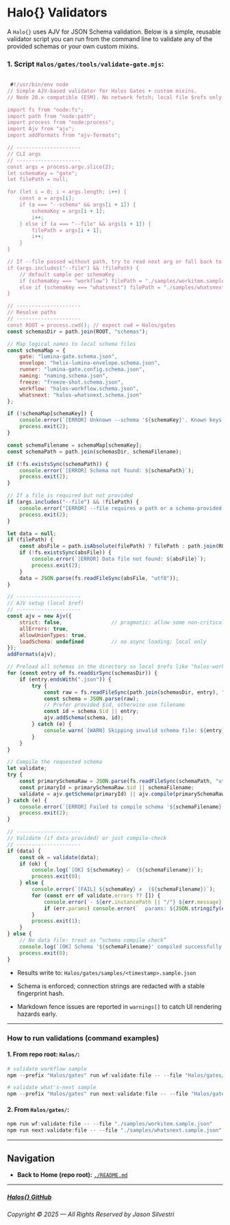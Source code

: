 ﻿# Halo\{\} Validators

A `Halo{}` uses AJV for JSON Schema validation. Below is a simple, reusable validator script you can run from the command line to validate any of the provided schemas or your own custom mixins.

### 1. Script `Halos/gates/tools/validate-gate.mjs`:

```js
 
 #!/usr/bin/env node
// Simple AJV-based validator for Halos Gates + custom mixins.
// Node 20.x compatible (ESM). No network fetch; local file $refs only.

import fs from "node:fs";
import path from "node:path";
import process from "node:process";
import Ajv from "ajv";
import addFormats from "ajv-formats";

// ---------------------
// CLI args
// ---------------------
const args = process.argv.slice(2);
let schemaKey = "gate";
let filePath = null;

for (let i = 0; i < args.length; i++) {
    const a = args[i];
    if (a === "--schema" && args[i + 1]) {
        schemaKey = args[i + 1];
        i++;
    } else if (a === "--file" && args[i + 1]) {
        filePath = args[i + 1];
        i++;
    }
}

// If --file passed without path, try to read next arg or fall back to samples
if (args.includes("--file") && !filePath) {
    // default sample per schemaKey
    if (schemaKey === "workflow") filePath = "./samples/workitem.sample.json";
    else if (schemaKey === "whatsnext") filePath = "./samples/whatsnext.sample.json";
}

// ---------------------
// Resolve paths
// ---------------------
const ROOT = process.cwd(); // expect cwd = Halos/gates
const schemasDir = path.join(ROOT, "schemas");

// Map logical names to local schema files
const schemaMap = {
    gate: "lumina-gate.schema.json",
    envelope: "helix-lumina-envelope.schema.json",
    runner: "lumina-gate.config.schema.json",
    naming: "naming.schema.json",
    freeze: "freeze-shot.schema.json",
    workflow: "halos-workflow.schema.json",
    whatsnext: "halos-whatsnext.schema.json"
};

if (!schemaMap[schemaKey]) {
    console.error(`[ERROR] Unknown --schema '${schemaKey}'. Known keys: ${Object.keys(schemaMap).join(", ")}`);
    process.exit(2);
}

const schemaFilename = schemaMap[schemaKey];
const schemaPath = path.join(schemasDir, schemaFilename);

if (!fs.existsSync(schemaPath)) {
    console.error(`[ERROR] Schema not found: ${schemaPath}`);
    process.exit(2);
}

// If a file is required but not provided
if (args.includes("--file") && !filePath) {
    console.error("[ERROR] --file requires a path or a schema-provided default.");
    process.exit(2);
}

let data = null;
if (filePath) {
    const absFile = path.isAbsolute(filePath) ? filePath : path.join(ROOT, filePath);
    if (!fs.existsSync(absFile)) {
        console.error(`[ERROR] Data file not found: ${absFile}`);
        process.exit(2);
    }
    data = JSON.parse(fs.readFileSync(absFile, "utf8"));
}

// ---------------------
// AJV setup (local $ref)
// ---------------------
const ajv = new Ajv({
    strict: false,                // pragmatic: allow some non-critical looseness
    allErrors: true,
    allowUnionTypes: true,
    loadSchema: undefined         // no async loading; local only
});
addFormats(ajv);

// Preload all schemas in the directory so local $refs like "halos-workflow.schema.json" resolve
for (const entry of fs.readdirSync(schemasDir)) {
    if (entry.endsWith(".json")) {
        try {
            const raw = fs.readFileSync(path.join(schemasDir, entry), "utf8");
            const schema = JSON.parse(raw);
            // Prefer provided $id, otherwise use filename
            const id = schema.$id || entry;
            ajv.addSchema(schema, id);
        } catch (e) {
            console.warn(`[WARN] Skipping invalid schema file: ${entry} (${e.message})`);
        }
    }
}

// Compile the requested schema
let validate;
try {
    const primarySchemaRaw = JSON.parse(fs.readFileSync(schemaPath, "utf8"));
    const primaryId = primarySchemaRaw.$id || schemaFilename;
    validate = ajv.getSchema(primaryId) || ajv.compile(primarySchemaRaw);
} catch (e) {
    console.error(`[ERROR] Failed to compile schema '${schemaFilename}': ${e.message}`);
    process.exit(2);
}

// ---------------------
// Validate (if data provided) or just compile-check
// ---------------------
if (data) {
    const ok = validate(data);
    if (ok) {
        console.log(`[OK] ${schemaKey} ✓  (${schemaFilename})`);
        process.exit(0);
    } else {
        console.error(`[FAIL] ${schemaKey} ✗  (${schemaFilename})`);
        for (const err of validate.errors ?? []) {
            console.error(`- ${err.instancePath || "/"} ${err.message}`);
            if (err.params) console.error(`  params: ${JSON.stringify(err.params)}`);
        }
        process.exit(1);
    }
} else {
    // No data file: treat as “schema compile check”
    console.log(`[OK] Schema '${schemaFilename}' compiled successfully.`);
    process.exit(0);
}

 ```
 
- Results write to:
  `Halos/gates/samples/<timestamp>.sample.json`

- Schema is enforced; connection strings are redacted with a stable fingerprint hash.
- Markdown fence issues are reported in `warnings[]` to catch UI rendering hazards early.

---


### How to run validations (command examples)

#### 1. From repo root: `Halos/`:

```powershell
# validate workflow sample
npm --prefix "Halos/gates" run wf:validate:file -- --file "Halos/gates/samples/workitem.sample.json"

# validate what's-next sample
npm --prefix "Halos/gates" run next:validate:file -- --file "Halos/gates/samples/whatsnext.sample.json"
```

#### 2. From `Halos/gates/`:

```powershell
npm run wf:validate:file -- --file "./samples/workitem.sample.json"
npm run next:validate:file -- --file "./samples/whatsnext.sample.json"
```

---

## Navigation

- **Back to Home (repo root):** [`./README.md`](./README.md)

---

##### [Halos\{\} GitHub](https://github.com/JasonSilvestri/Halos)

###### Copyright © 2025 — All Rights Reserved by Jason Silvestri